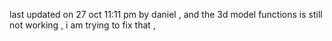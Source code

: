 last updated on 27 oct 11:11 pm by daniel , and the 3d model functions is still not working , i am trying to fix that , 
